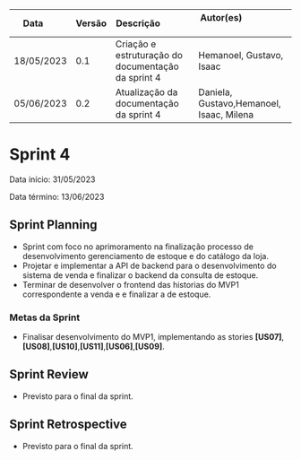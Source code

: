 | Data       | Versão | Descrição            | Autor(es)                                                   |
| ---------- | ------ | -------------------- | ------------------------------------------------------------ |
| 18/05/2023 | 0.1 | Criação e estruturação do documentação da sprint 4 | Hemanoel, Gustavo, Isaac |
| 05/06/2023 | 0.2 | Atualização da documentação da sprint 4 | Daniela, Gustavo,Hemanoel, Isaac, Milena |

# Sprint 4

Data início: 31/05/2023

Data término: 13/06/2023

## Sprint Planning 
* Sprint com foco no aprimoramento na finalização processo de desenvolvimento gerenciamento de estoque e do catálogo da loja.
* Projetar e implementar a API de backend para o desenvolvimento do sistema de venda e finalizar o backend da consulta de estoque.
* Terminar de desenvolver o frontend das historias do MVP1 correspondente a venda e e finalizar a de estoque.


### Metas da Sprint
* Finalisar desenvolvimento do MVP1, implementando as stories <b>[US07]</b>, <b>[US08]</b>,<b>[US10]</b>,<b>[US11]</b>,<b>[US06]</b>,<b>[US09]</b>.


## Sprint Review
* Previsto para o final da sprint.

## Sprint Retrospective
* Previsto para o final da sprint.